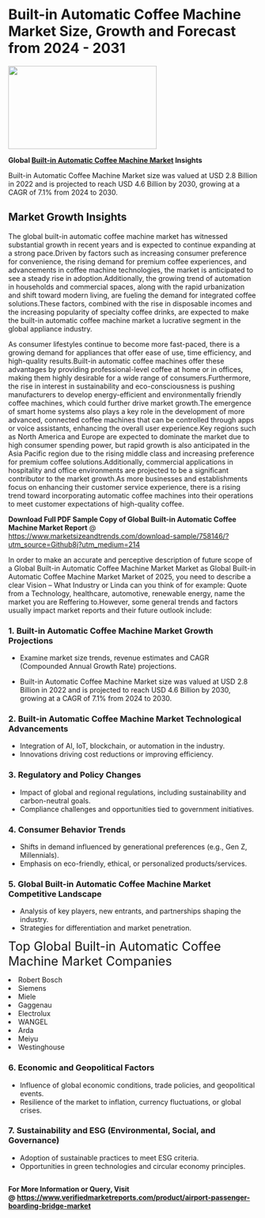 <H1>Built-in Automatic Coffee Machine Market Size, Growth and Forecast from 2024 - 2031</H1><img class="aligncenter size-medium wp-image-584254" src="https://thirdeyenews.in/wp-content/uploads/2024/09/Global-Market-Research-300x168.jpeg" alt="" width="300" height="168" /><p><strong>Global&nbsp;<a href="https://www.marketsizeandtrends.com/download-sample/758146/?utm_source=Github8j?utm_medium=214">Built-in Automatic Coffee Machine Market</a> Insights</strong></p><p>Built-in Automatic Coffee Machine Market size was valued at USD 2.8 Billion in 2022 and is projected to reach USD 4.6 Billion by 2030, growing at a CAGR of 7.1% from 2024 to 2030.</p><p><h2>Market Growth Insights</h2> <p>The global built-in automatic coffee machine market has witnessed substantial growth in recent years and is expected to continue expanding at a strong pace.Driven by factors such as increasing consumer preference for convenience, the rising demand for premium coffee experiences, and advancements in coffee machine technologies, the market is anticipated to see a steady rise in adoption.Additionally, the growing trend of automation in households and commercial spaces, along with the rapid urbanization and shift toward modern living, are fueling the demand for integrated coffee solutions.These factors, combined with the rise in disposable incomes and the increasing popularity of specialty coffee drinks, are expected to make the built-in automatic coffee machine market a lucrative segment in the global appliance industry.</p> <p>As consumer lifestyles continue to become more fast-paced, there is a growing demand for appliances that offer ease of use, time efficiency, and high-quality results.Built-in automatic coffee machines offer these advantages by providing professional-level coffee at home or in offices, making them highly desirable for a wide range of consumers.Furthermore, the rise in interest in sustainability and eco-consciousness is pushing manufacturers to develop energy-efficient and environmentally friendly coffee machines, which could further drive market growth.The emergence of smart home systems also plays a key role in the development of more advanced, connected coffee machines that can be controlled through apps or voice assistants, enhancing the overall user experience.Key regions such as North America and Europe are expected to dominate the market due to high consumer spending power, but rapid growth is also anticipated in the Asia Pacific region due to the rising middle class and increasing preference for premium coffee solutions.Additionally, commercial applications in hospitality and office environments are projected to be a significant contributor to the market growth.As more businesses and establishments focus on enhancing their customer service experience, there is a rising trend toward incorporating automatic coffee machines into their operations to meet customer expectations of high-quality coffee.<p><span class=""><strong>Download Full PDF Sample Copy of Global Built-in Automatic Coffee Machine Market Report</strong> @ <a href="https://www.marketsizeandtrends.com/download-sample/758146/?utm_source=Github8j?utm_medium=214" target="_blank">https://www.marketsizeandtrends.com/download-sample/758146/?utm_source=Github8j?utm_medium=214</a></span></p><p>In order to make an accurate and perceptive description of future scope of a Global&nbsp;Built-in Automatic Coffee Machine Market Market as Global&nbsp;Built-in Automatic Coffee Machine Market Market of 2025, you need to describe a clear Vision &ndash; What Industry or Linda can you think of for example: Quote from a Technology, healthcare, automotive, renewable energy, name the market you are Reffering to.However, some general trends and factors usually impact market reports and their future outlook include:</p><h3>1.&nbsp;<strong>Built-in Automatic Coffee Machine Market Growth Projections</strong></h3><ul><li>Examine market size trends, revenue estimates and CAGR (Compounded Annual Growth Rate) projections.</li><li><p>Built-in Automatic Coffee Machine Market size was valued at USD 2.8 Billion in 2022 and is projected to reach USD 4.6 Billion by 2030, growing at a CAGR of 7.1% from 2024 to 2030.</p></li></ul><h3>2.&nbsp;<strong>Built-in Automatic Coffee Machine Market Technological Advancements</strong></h3><ul><li>Integration of AI, IoT, blockchain, or automation in the industry.</li><li>Innovations driving cost reductions or improving efficiency.</li></ul><h3>3.&nbsp;<strong>Regulatory and Policy Changes</strong></h3><ul><li>Impact of global and regional regulations, including sustainability and carbon-neutral goals.</li><li>Compliance challenges and opportunities tied to government initiatives.</li></ul><h3>4.&nbsp;<strong>Consumer Behavior Trends</strong></h3><ul><li>Shifts in demand influenced by generational preferences (e.g., Gen Z, Millennials).</li><li>Emphasis on eco-friendly, ethical, or personalized products/services.</li></ul><h3>5.&nbsp;<strong>Global Built-in Automatic Coffee Machine Market Competitive Landscape</strong></h3><ul><li>Analysis of key players, new entrants, and partnerships shaping the industry.</li><li>Strategies for differentiation and market penetration.</li></ul><p data-pm-slice="1 1 []"><span style="color: inherit; font-family: inherit; font-size: 25px;">Top Global Built-in Automatic Coffee Machine Market Companies</span></p><div class="" data-test-id=""><p><li>Robert Bosch</li><li> Siemens</li><li> Miele</li><li> Gaggenau</li><li> Electrolux</li><li> WANGEL</li><li> Arda</li><li> Meiyu</li><li> Westinghouse</li></p></div><h3>6.&nbsp;<strong>Economic and Geopolitical Factors</strong></h3><ul><li>Influence of global economic conditions, trade policies, and geopolitical events.</li><li>Resilience of the market to inflation, currency fluctuations, or global crises.</li></ul><h3>7.&nbsp;<strong>Sustainability and ESG (Environmental, Social, and Governance)</strong></h3><ul><li>Adoption of sustainable practices to meet ESG criteria.</li><li>Opportunities in green technologies and circular economy principles.</li></ul><h2><strong style="font-size: 14px;">For More Information or Query, Visit @&nbsp;</strong><a style="background-color: #ffffff; font-size: 14px;" href="https://www.marketsizeandtrends.com/report/built-in-automatic-coffee-machine-market/" target="_blank">https://www.verifiedmarketreports.com/product/airport-passenger-boarding-bridge-market</a></h2>